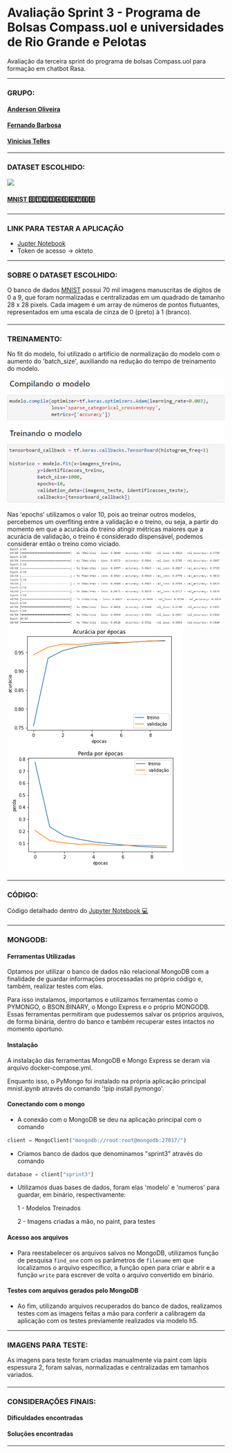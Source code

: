 # Avaliação Sprint 3 - Programa de Bolsas Compass.uol e universidades de Rio Grande e Pelotas
Avaliação da terceira sprint do programa de bolsas Compass.uol para formação em chatbot Rasa.

----

### GRUPO:
#### [Anderson Oliveira](https://github.com/andersonaoliveira)
#### [Fernando Barbosa](https://github.com/ofernandobarbosa)
#### [Vinicius Telles](https://github.com/VTellesRg)

----
### DATASET ESCOLHIDO:
<img src="https://raw.githubusercontent.com/mbornet-hl/MNIST/master/IMAGES/GROUPS/mnist_v5_MNIST-2_01001-02000_25x40.png" width="400">

#### [MNIST 0️⃣1️⃣2️⃣3️⃣4️⃣5️⃣6️⃣7️⃣8️⃣9️⃣](https://www.tensorflow.org/datasets/catalog/mnist)
----

### LINK PARA TESTAR A APLICAÇÃO
* [Jupter Notebook](https://jupyter-lab-ofernandobarbosa.cloud.okteto.net/lab/workspaces/auto-O?reset)
* Token de acesso -> okteto

----
### SOBRE O DATASET ESCOLHIDO:
O banco de dados [MNIST](https://www.tensorflow.org/datasets/catalog/mnist) possui 70 mil imagens manuscritas de digitos de 0 a 9, que foram normalizadas e centralizadas em um quadrado de tamanho 28 x 28 pixels. Cada imagem é um array de números de pontos flutuantes, representados em uma escala de cinza de 0 (preto) à 1 (branco).
####
----
### TREINAMENTO:
No fit do modelo, foi utilizado o artifício de normalização do modelo com o aumento do 'batch_size', auxiliando na redução do tempo de treinamento do modelo.

<img src="img/image.png">

Nas 'epochs' utilizamos o valor 10, pois ao treinar outros modelos, percebemos um overfiting entre a validação e o treino, ou seja, a partir do momento em que a acurácia do treino atingir métricas maiores que a acurácia de validação, o treino é considerado dispensável, podemos considerar então o treino como viciado.
<img src="img/image3.png">
<img src="img/image1.png">
<img src="img/image2.png">

####
----
### CÓDIGO:
Código detalhado dentro do [Jupyter Notebook 💻](/mnist.ipynb) 
####
----
### MONGODB:

#### Ferramentas Utilizadas

Optamos por utilizar o banco de dados não relacional MongoDB com a finalidade de guardar informações processadas no próprio código e, também, realizar testes com elas.

Para isso instalamos, importamos e utilizamos ferramentas como o PYMONGO, o BSON.BINARY, o Mongo Express e o próprio MONGODB. Essas ferramentas permitiram que pudessemos salvar os próprios arquivos, de forma binária, dentro do banco e também recuperar estes intactos no momento oportuno.

#### Instalação

A instalação das ferramentas MongoDB e Mongo Express se deram via arquivo docker-compose.yml.

Enquanto isso, o PyMongo foi instalado na própria aplicação principal mnist.ipynb através do comando '!pip install pymongo'.

#### Conectando com o mongo

- A conexão com o MongoDB se deu na aplicação principal com o comando

```py 
client = MongoClient("mongodb://root:root@mongodb:27017/")
```

- Criamos banco de dados que denominamos "sprint3" através do comando

```py 
database = client["sprint3"]
```

- Utilizamos duas bases de dados, foram elas 'modelo' e 'numeros' para guardar, em binário, respectivamente:

    1 - Modelos Treinados

    2 - Imagens criadas a mão, no paint, para testes

#### Acesso aos arquivos

- Para reestabelecer os arquivos salvos no MongoDB, utilizamos função de pesquisa `find_one` com os parâmetros de `filename` em que localizamos o arquivo específico, a função open para criar e abrir e a função `write` para escrever de volta o arquivo convertido em binário.

#### Testes com arquivos gerados pelo MongoDB

- Ao fim, utilizando arquivos recuperados do banco de dados, realizamos testes com as imagens feitas a mão para conferir a calibragem da aplicação com os testes previamente realizados via modelo h5.

----
### IMAGENS PARA TESTE:
As imagens para teste foram criadas manualmente via paint com lápis espessura 2, foram salvas, normalizadas e centralizadas em tamanhos variados.
####
----
### CONSIDERAÇÕES FINAIS:
#### Dificuldades encontradas

#### Soluções encontradas
####
----
